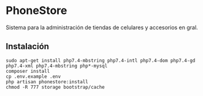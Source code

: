 # PhoneStore
Sistema para la administración de tiendas de celulares y accesorios en gral.

## Instalación
```
sudo apt-get install php7.4-mbstring php7.4-intl php7.4-dom php7.4-gd php7.4-xml php7.4-mbstring php*-mysql
composer install
cp .env.example .env
php artisan phonestore:install
chmod -R 777 storage bootstrap/cache
```